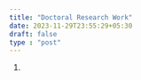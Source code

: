 ```yaml
---
title: "Doctoral Research Work"
date: 2023-11-29T23:55:29+05:30
draft: false
type : "post" 
---
```

1. 
